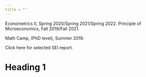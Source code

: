 ```yaml
---
title = ""
---
```

Econometrics II, Spring 2020/Spring 2021/Spring 2022. Principle of Microeconomics, Fall 2019/Fall 2021. 

Math Camp, (PhD level), Summer 2019. 

Click here for selected SEI report. 

Heading 1
======
